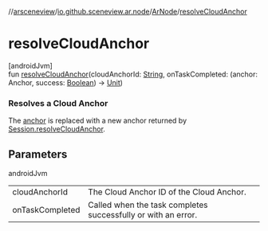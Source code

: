 //[arsceneview](../../../index.md)/[io.github.sceneview.ar.node](../index.md)/[ArNode](index.md)/[resolveCloudAnchor](resolve-cloud-anchor.md)

# resolveCloudAnchor

[androidJvm]\
fun [resolveCloudAnchor](resolve-cloud-anchor.md)(cloudAnchorId: [String](https://kotlinlang.org/api/latest/jvm/stdlib/kotlin/-string/index.html), onTaskCompleted: (anchor: Anchor, success: [Boolean](https://kotlinlang.org/api/latest/jvm/stdlib/kotlin/-boolean/index.html)) -&gt; [Unit](https://kotlinlang.org/api/latest/jvm/stdlib/kotlin/-unit/index.html))

###  Resolves a Cloud Anchor

The [anchor](anchor.md) is replaced with a new anchor returned by [Session.resolveCloudAnchor](../../io.github.sceneview.ar.arcore/-ar-session/index.md#221260089%2FFunctions%2F-58641720).

## Parameters

androidJvm

| | |
|---|---|
| cloudAnchorId | The Cloud Anchor ID of the Cloud Anchor. |
| onTaskCompleted | Called when the task completes successfully or with an error. |

